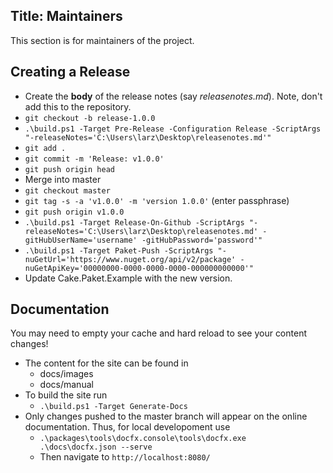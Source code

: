 Title: Maintainers
---

This section is for maintainers of the project.

## Creating a Release

* Create the **body** of the release notes (say *releasenotes.md*). Note, don't add this to the repository.
* `git checkout -b release-1.0.0`
* `.\build.ps1 -Target Pre-Release -Configuration Release -ScriptArgs "-releaseNotes='C:\Users\larz\Desktop\releasenotes.md'"`
* `git add .`
* `git commit -m 'Release: v1.0.0'`
* `git push origin head`
* Merge into master
* `git checkout master`
* `git tag -s -a 'v1.0.0' -m 'version 1.0.0'` (enter passphrase)
* `git push origin v1.0.0`
* `.\build.ps1 -Target Release-On-Github -ScriptArgs "-releaseNotes='C:\Users\larz\Desktop\releasenotes.md' -gitHubUserName='username' -gitHubPassword='password'"`
* `.\build.ps1 -Target Paket-Push -ScriptArgs "-nuGetUrl='https://www.nuget.org/api/v2/package' -nuGetApiKey='00000000-0000-0000-0000-000000000000'"`
* Update Cake.Paket.Example with the new version.

## Documentation

You may need to empty your cache and hard reload to see your content changes!

* The content for the site can be found in
    * docs/images
    * docs/manual
* To build the site run
    * `.\build.ps1 -Target Generate-Docs`
* Only changes pushed to the master branch will appear on the online documentation. Thus, for local developoment use
    * `.\packages\tools\docfx.console\tools\docfx.exe .\docs\docfx.json --serve`
    * Then navigate to `http://localhost:8080/`

